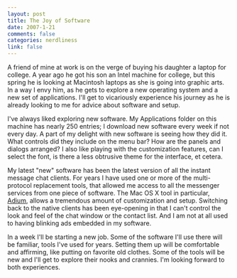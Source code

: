 ```yaml
--- 
layout: post
title: The Joy of Software
date: 2007-1-21
comments: false
categories: nerdliness
link: false
---
```

A friend of mine at work is on the verge of buying his daughter a laptop for college. A year ago he got his son an Intel machine for college, but this spring he is looking at Macintosh laptops as she is going into graphic arts. In a way I envy him, as he gets to explore a new operating system and a new set of applications.  I'll get to vicariously experience his journey as he is already looking to me for advice about software and setup.

I've always liked exploring new software. My Applications folder on this machine has nearly 250 entries; I download new software every week if not every day. A part of my delight with new software is seeing how they did it. What controls did they include on the menu bar? How are the panels and dialogs arranged? I also like playing with the customization features, can I select the font, is there a less obtrusive theme for the interface, et cetera.

My latest "new" software has been the latest version of all the instant message chat clients. For years I have used one or more of the multi-protocol replacement tools, that allowed me access to all the messenger services from one piece of software. The Mac OS X tool in particular, <a href="http://www.adiumx.com/" title="Adium">Adium</a>, allows a tremendous amount of customization and setup. Switching back to the native clients has been eye-opening in that I can't control the look and feel of the chat window or the contact list. And I am not at all used to having blinking ads embedded in my software.

In a week I'll be starting a new job. Some of the software I'll use there will be familiar, tools I've used for years. Setting them up will be comfortable and affirming, like putting on favorite old clothes. Some of the tools will be new and I'll get to explore their nooks and crannies. I'm looking forward to both experiences.
